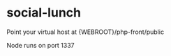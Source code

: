 social-lunch
============

Point your virtual host at {WEBROOT}/php-front/public

Node runs on port 1337
